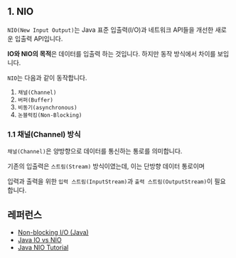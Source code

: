 ## 1. NIO

`NIO(New Input Output)`는 Java 표준 입출력(I/O)과 네트워크 API들을 개선한 새로운 입출력 API입니다.

**IO와 NIO의 목적**은 데이터를 입출력 하는 것입니다. 하지만 동작 방식에서 차이를 보입니다.

`NIO`는 다음과 같이 동작합니다.

1. `채널(Channel)`
2. `버퍼(Buffer)`
3. `비동기(asynchronous)`
4. `논블럭킹(Non-Blocking)`

### 1.1 채널(Channel) 방식

`채널(Channel)`은 양방향으로 데이터를 통신하는 통로를 의미합니다.

기존의 입출력은 `스트림(Stream)` 방식이였는데, 이는 단방향 데이터 통로이며

입력과 출력을 위한 `입력 스트림(InputStream)`과 `출력 스트림(OutputStream)`이 필요합니다.

## 레퍼런스

- [Non-blocking I/O (Java)](<https://en.wikipedia.org/wiki/Non-blocking_I/O_(Java)>)
- [Java IO vs NIO](https://www.baeldung.com/java-io-vs-nio)
- [Java NIO Tutorial](http://tutorials.jenkov.com/java-nio/index.html)
